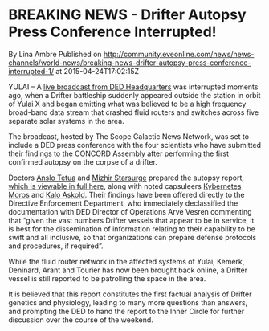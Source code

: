 # BREAKING NEWS - Drifter Autopsy Press Conference Interrupted!
By Lina Ambre
Published on http://community.eveonline.com/news/news-channels/world-news/breaking-news-drifter-autopsy-press-conference-interrupted-1/ at 2015-04-24T17:02:15Z

YULAI – A [live broadcast from DED Headquarters](https://www.youtube.com/watch?v=8cx8Ac44RL4) was interrupted moments ago, when a Drifter battleship suddenly appeared outside the station in orbit of Yulai X and began emitting what was believed to be a high frequency broad-band data stream that crashed fluid routers and switches across five separate solar systems in the area.

The broadcast, hosted by The Scope Galactic News Network, was set to include a DED press conference with the four scientists who have submitted their findings to the CONCORD Assembly after performing the first confirmed autopsy on the corpse of a drifter.

Doctors [Anslo Tetua](https://gate.eveonline.com/Profile/Anslo) and [Mizhir Starsurge](https://gate.eveonline.com/Profile/Mizhir) prepared the autopsy report, [which is viewable in full here](http://cdn1.eveonline.com/community/news/2015/GameWorld/Autopsy_Report_6608491108.pdf), along with noted capsuleers [Kybernetes Moros](https://gate.eveonline.com/Profile/Kybernetes%20Moros) and [Kalo Askold](https://gate.eveonline.com/Profile/Kalo%20Askold). Their findings have been offered directly to the Directive Enforcement Department, who immediately declassified the documentation with DED Director of Operations Arve Vesren commenting that “given the vast numbers Drifter vessels that appear to be in service, it is best for the dissemination of information relating to their capability to be swift and all inclusive, so that organizations can prepare defense protocols and procedures, if required”.

While the fluid router network in the affected systems of Yulai, Kemerk, Deninard, Arant and Tourier has now been brought back online, a Drifter vessel is still reported to be patrolling the space in the area.

It is believed that this report constitutes the first factual analysis of Drifter genetics and physiology, leading to many more questions than answers, and prompting the DED to hand the report to the Inner Circle for further discussion over the course of the weekend.

